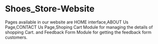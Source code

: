 # Shoes_Store-Website
Pages available in our website are HOME interface,ABOUT Us Page,CONTACT Us Page,Shoping Cart Module for managing the details of shopping Cart. and Feedback Form Module for getting the feedback form customers.
